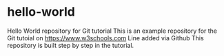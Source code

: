 # hello-world
Hello World repository for Git tutorial
This is an example repository for the Git tutoial on https://www.w3schools.com
Line added via Github
This repository is built step by step in the tutorial.
